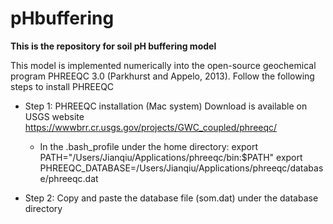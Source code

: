 # pHbuffering

**This is the repository for soil pH buffering model**

This model is implemented numerically into the open-source geochemical program PHREEQC 3.0 (Parkhurst and Appelo, 2013).
Follow the following steps to install PHREEQC

* Step 1: PHREEQC installation (Mac system) Download is available on USGS website https://wwwbrr.cr.usgs.gov/projects/GWC_coupled/phreeqc/

   * In the .bash_profile under the home directory:
    export PATH="/Users/Jianqiu/Applications/phreeqc/bin:$PATH" export PHREEQC_DATABASE=/Users/Jianqiu/Applications/phreeqc/database/phreeqc.dat

* Step 2: Copy and paste the database file (som.dat) under the database directory

